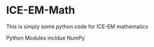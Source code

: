 # ICE-EM-Math

This is simply some python code for ICE-EM mathematics 

Python Modules incldue NumPy
 
